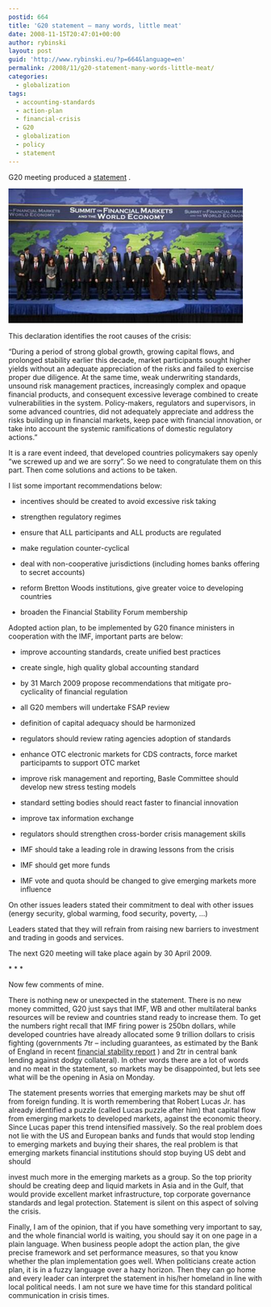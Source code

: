 ```yaml
---
postid: 664
title: 'G20 statement – many words, little meat'
date: 2008-11-15T20:47:01+00:00
author: rybinski
layout: post
guid: 'http://www.rybinski.eu/?p=664&language=en'
permalink: /2008/11/g20-statement-many-words-little-meat/
categories:
  - globalization
tags:
  - accounting-standards
  - action-plan
  - financial-crisis
  - G20
  - globalization
  - policy
  - statement
---
```

G20 meeting produced a [statement](http://www.whitehouse.gov/news/releases/2008/11/20081115-1.html) .

[![g20_summit.jpg](/uploads/g20_summit.jpg)](/uploads/g20_summit.jpg "g20_summit.jpg")

This declaration identifies the root causes of the crisis:

“During a period of strong global growth, growing capital flows, and prolonged stability earlier this decade, market participants sought higher yields without an adequate appreciation of the risks and failed to exercise proper due diligence. At the same time, weak underwriting standards, unsound risk management practices, increasingly complex and opaque financial products, and consequent excessive leverage combined to create vulnerabilities in the system. Policy-makers, regulators and supervisors, in some advanced countries, did not adequately appreciate and address the risks building up in financial markets, keep pace with financial innovation, or take into account the systemic ramifications of domestic regulatory actions.”

It is a rare event indeed, that developed countries policymakers say openly “we screwed up and we are sorry”. So we need to congratulate them on this part. Then come solutions and actions to be taken.

<!--more-->I list some important recommendations below:

- incentives should be created to avoid excessive risk taking

- strengthen regulatory regimes

- ensure that ALL participants and ALL products are regulated

- make regulation counter-cyclical

- deal with non-cooperative jurisdictions (including homes banks offering to secret accounts) 

- reform Bretton Woods institutions, give greater voice to developing countries

- broaden the Financial Stability Forum membership

Adopted action plan, to be implemented by G20 finance ministers in cooperation with the IMF, important parts are below: 

- improve accounting standards, create unified best practices

- create single, high quality global accounting standard

- by 31 March 2009 propose recommendations that mitigate pro-cyclicality of financial regulation

- all G20 members will undertake FSAP review

- definition of capital adequacy should be harmonized

- regulators should review rating agencies adoption of standards

- enhance OTC electronic markets for CDS contracts, force market participamts to support OTC market

- improve risk management and reporting, Basle Committee should develop new stress testing models

- standard setting bodies should react faster to financial innovation

- improve tax information exchange

- regulators should strengthen cross-border crisis management skills

- IMF should take a leading role in drawing lessons from the crisis

- IMF should get more funds

- IMF vote and quota should be changed to give emerging markets more influence

On other issues leaders stated their commitment to deal with other issues (energy security, global warming, food security, poverty, …)

Leaders stated that they will refrain from raising new barriers to investment and trading in goods and services.

The next G20 meeting will take place again by 30 April 2009.

\* \* * 

Now few comments of mine.

There is nothing new or unexpected in the statement. There is no new money committed, G20 just says that IMF, WB and other multilateral banks resources will be review and countries stand ready to increase them. To get the numbers right recall that IMF firing power is 250bn dollars, while developed countries have already allocated some 9 trillion dollars to crisis fighting (governments 7tr – including guarantees, as estimated by the Bank of England in recent [financial stability report](http://www.bankofengland.co.uk/publications/fsr/2008/index.htm) ) and 2tr in central bank lending against dodgy collateral). In other words there are a lot of words and no meat in the statement, so markets may be disappointed, but lets see what will be the opening in Asia on Monday.

The statement presents worries that emerging markets may be shut off from foreign funding. It is worth remembering that Robert Lucas Jr. has already identified a puzzle (called Lucas puzzle after him) that capital flow from emerging markets to developed markets, against the economic theory. Since Lucas paper this trend intensified massively. So the real problem does not lie with the US and European banks and funds that would stop lending to emerging markets and buying their shares, the real problem is that emerging markets financial institutions should stop buying US debt and should
  
invest much more in the emerging markets as a group. So the top priority should be creating deep and liquid markets in Asia and in the Gulf, that would provide excellent market infrastructure, top corporate governance standards and legal protection. Statement is silent on this aspect of solving the crisis.

Finally, I am of the opinion, that if you have something very important to say, and the whole financial world is waiting, you should say it on one page in a plain language. When business people adopt the action plan, the give precise framework and set performance measures, so that you know whether the plan implementation goes well. When politicians create action plan, it is in a fuzzy language over a hazy horizon. Then they can go home and every leader can interpret the statement in his/her homeland in line with local political needs. I am not sure we have time for this standard political communication in crisis times.
